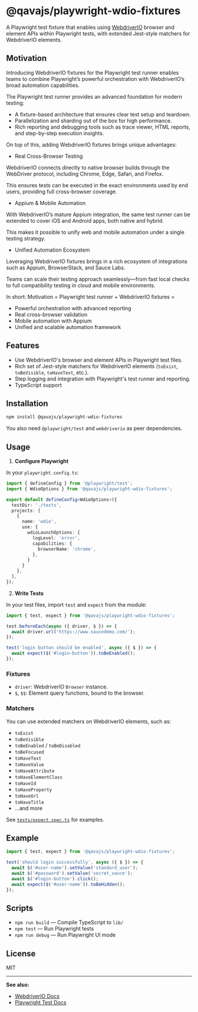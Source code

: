 # @qavajs/playwright-wdio-fixtures

A Playwright test fixture that enables using [WebdriverIO](https://webdriver.io/) browser and element APIs within Playwright tests, with extended Jest-style matchers for WebdriverIO elements.

## Motivation

Introducing WebdriverIO fixtures for the Playwright test runner enables teams to combine Playwright’s powerful orchestration with WebdriverIO’s broad automation capabilities.

The Playwright test runner provides an advanced foundation for modern testing:
- A fixture-based architecture that ensures clear test setup and teardown.
- Parallelization and sharding out of the box for high performance.
- Rich reporting and debugging tools such as trace viewer, HTML reports, and step-by-step execution insights.

On top of this, adding WebdriverIO fixtures brings unique advantages:
- Real Cross-Browser Testing

WebdriverIO connects directly to native browser builds through the WebDriver protocol, including Chrome, Edge, Safari, and Firefox.

This ensures tests can be executed in the exact environments used by end users, providing full cross-browser coverage.

- Appium & Mobile Automation

With WebdriverIO’s mature Appium integration, the same test runner can be extended to cover iOS and Android apps, both native and hybrid.

This makes it possible to unify web and mobile automation under a single testing strategy.

- Unified Automation Ecosystem

Leveraging WebdriverIO fixtures brings in a rich ecosystem of integrations such as Appium, BrowserStack, and Sauce Labs.

Teams can scale their testing approach seamlessly—from fast local checks to full compatibility testing in cloud and mobile environments.

In short:
Motivation = Playwright test runner + WebdriverIO fixtures =

- Powerful orchestration with advanced reporting
- Real cross-browser validation
- Mobile automation with Appium
- Unified and scalable automation framework

## Features

- Use WebdriverIO's browser and element APIs in Playwright test files.
- Rich set of Jest-style matchers for WebdriverIO elements (`toExist`, `toBeVisible`, `toHaveText`, etc.).
- Step logging and integration with Playwright's test runner and reporting.
- TypeScript support

## Installation

```sh
npm install @qavajs/playwright-wdio-fixtures
```

You also need `@playwright/test` and `webdriverio` as peer dependencies.

## Usage

1. **Configure Playwright**

In your `playwright.config.ts`:

```ts
import { defineConfig } from '@playwright/test';
import { WdioOptions } from '@qavajs/playwright-wdio-fixtures';

export default defineConfig<WdioOptions>({
  testDir: './tests',
  projects: [
    {
      name: 'wdio',
      use: {
        wdioLaunchOptions: {
          logLevel: 'error',
          capabilities: {
            browserName: 'chrome',
          },
        }
      }
    },
  ],
});
```

2. **Write Tests**

In your test files, import `test` and `expect` from the module:

```ts
import { test, expect } from '@qavajs/playwright-wdio-fixtures';

test.beforeEach(async ({ driver, $ }) => {
  await driver.url('https://www.saucedemo.com/');
});

test('login button should be enabled', async ({ $ }) => {
  await expect($('#login-button')).toBeEnabled();
});
```

### Fixtures

- `driver`: WebdriverIO `Browser` instance.
- `$`, `$$`: Element query functions, bound to the browser.

### Matchers

You can use extended matchers on WebdriverIO elements, such as:

- `toExist`
- `toBeVisible`
- `toBeEnabled` / `toBeDisabled`
- `toBeFocused`
- `toHaveText`
- `toHaveValue`
- `toHaveAttribute`
- `toHaveElementClass`
- `toHaveId`
- `toHaveProperty`
- `toHaveUrl`
- `toHaveTitle`
- ...and more

See [`tests/expect.spec.ts`](tests/expect.spec.ts) for examples.

## Example

```ts
import { test, expect } from '@qavajs/playwright-wdio-fixtures';

test('should login successfully', async ({ $ }) => {
  await $('#user-name').setValue('standard_user');
  await $('#password').setValue('secret_sauce');
  await $('#login-button').click();
  await expect($('#user-name')).toBeHidden();
});
```

## Scripts

- `npm run build` — Compile TypeScript to `lib/`
- `npm test` — Run Playwright tests
- `npm run debug` — Run Playwright UI mode

## License

MIT

---

**See also:**  
- [WebdriverIO Docs](https://webdriver.io/docs/api.html)  
- [Playwright Test Docs](https://playwright.dev/docs/test-intro)
